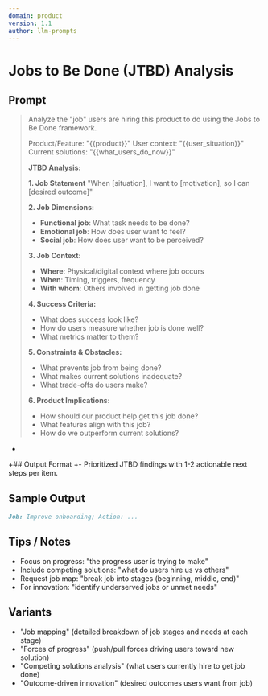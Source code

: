 ```yaml
---
domain: product
version: 1.1
author: llm-prompts
---
```


# Jobs to Be Done (JTBD) Analysis

## Prompt
> Analyze the "job" users are hiring this product to do using the Jobs to Be Done framework.
>
> Product/Feature: "{{product}}"
> User context: "{{user_situation}}"
> Current solutions: "{{what_users_do_now}}"
>
> **JTBD Analysis:**
>
> **1. Job Statement**
> "When [situation], I want to [motivation], so I can [desired outcome]"
>
> **2. Job Dimensions:**
> - **Functional job**: What task needs to be done?
> - **Emotional job**: How does user want to feel?
> - **Social job**: How does user want to be perceived?
>
> **3. Job Context:**
> - **Where**: Physical/digital context where job occurs
> - **When**: Timing, triggers, frequency
> - **With whom**: Others involved in getting job done
>
> **4. Success Criteria:**
> - What does success look like?
> - How do users measure whether job is done well?
> - What metrics matter to them?
>
> **5. Constraints & Obstacles:**
> - What prevents job from being done?
> - What makes current solutions inadequate?
> - What trade-offs do users make?
>
> **6. Product Implications:**
> - How should our product help get this job done?
> - What features align with this job?
> - How do we outperform current solutions?
+
+## Output Format
+- Prioritized JTBD findings with 1-2 actionable next steps per item.

## Sample Output
```markdown
Job: Improve onboarding; Action: ...
```

## Tips / Notes
- Focus on progress: "the progress user is trying to make"
- Include competing solutions: "what do users hire us vs others"
- Request job map: "break job into stages (beginning, middle, end)"
- For innovation: "identify underserved jobs or unmet needs"

## Variants
- "Job mapping" (detailed breakdown of job stages and needs at each stage)
- "Forces of progress" (push/pull forces driving users toward new solution)
- "Competing solutions analysis" (what users currently hire to get job done)
- "Outcome-driven innovation" (desired outcomes users want from job)

